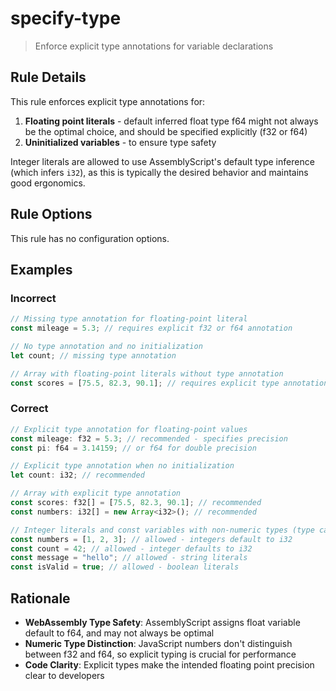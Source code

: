 # specify-type

> Enforce explicit type annotations for variable declarations

## Rule Details

This rule enforces explicit type annotations for:

1. **Floating point literals** - default inferred float type f64 might not always be the optimal choice, and should be specified explicitly (f32 or f64)
2. **Uninitialized variables** - to ensure type safety

Integer literals are allowed to use AssemblyScript's default type inference (which infers `i32`), as this is typically the desired behavior and maintains good ergonomics.

## Rule Options

This rule has no configuration options.

## Examples

### Incorrect

```ts
// Missing type annotation for floating-point literal
const mileage = 5.3; // requires explicit f32 or f64 annotation

// No type annotation and no initialization
let count; // missing type annotation

// Array with floating-point literals without type annotation
const scores = [75.5, 82.3, 90.1]; // requires explicit type annotation
```

### Correct

```ts
// Explicit type annotation for floating-point values
const mileage: f32 = 5.3; // recommended - specifies precision
const pi: f64 = 3.14159; // or f64 for double precision

// Explicit type annotation when no initialization
let count: i32; // recommended

// Array with explicit type annotation
const scores: f32[] = [75.5, 82.3, 90.1]; // recommended
const numbers: i32[] = new Array<i32>(); // recommended

// Integer literals and const variables with non-numeric types (type can be inferred)
const numbers = [1, 2, 3]; // allowed - integers default to i32
const count = 42; // allowed - integer defaults to i32
const message = "hello"; // allowed - string literals
const isValid = true; // allowed - boolean literals
```

## Rationale

- **WebAssembly Type Safety**: AssemblyScript assigns float variable default to f64, and may not always be optimal
- **Numeric Type Distinction**: JavaScript numbers don't distinguish between f32 and f64, so explicit typing is crucial for performance
- **Code Clarity**: Explicit types make the intended floating point precision clear to developers

